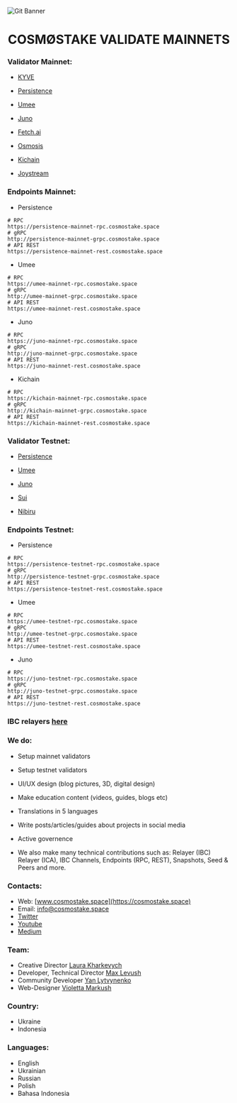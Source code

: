 ![Git Banner](https://user-images.githubusercontent.com/123416278/224935686-e174f738-e014-472a-a2b7-98fb6d7629fd.png)


## <h1 align="center"> COSMØSTAKE VALIDATE MAINNETS </a> 


### Validator Mainnet:

- [KYVE](https://www.mintscan.io/kyve/validators/kyvevaloper1rauqk7v8lyg4xc8l0scp85lf9rrpr46zmjn47u)

- [Persistence](https://www.mintscan.io/persistence/validators/persistencevaloper1qz6xsskhyyd6mrqns2e3empull7el0gqp5dkru)

- [Umee](https://www.mintscan.io/umee/validators/umeevaloper14w25sj0y6r8xfvh4jpek4qtqqwpx9flwnhsu90)

- [Juno](https://www.mintscan.io/juno/validators/junovaloper1fsa7hy2qgq8xnfpnendmch3v8035529g3cwcms)

- [Fetch.ai](https://www.mintscan.io/fetchai/validators/fetchvaloper1upsnujmqcceexscnpyk85dvpdjy8w45h7p5ca8)

- [Osmosis](https://www.mintscan.io/osmosis/validators/osmovaloper183psjr4y05kwtpfew073q6hm84xdhp9tcn8ne7)

- [Kichain](https://www.mintscan.io/ki-chain/validators/kivaloper1tws9ll7fmkj3tv84tamczx2llv57hrlr7vu06f)

- [Joystream](https://polkadot.js.org/apps/?rpc=wss%3A%2F%2Frpc.joystream.org%3A9944#/staking)

### Endpoints Mainnet:

- Persistence
```console
# RPC
https://persistence-mainnet-rpc.cosmostake.space
# gRPC
http://persistence-mainnet-grpc.cosmostake.space 
# API REST
https://persistence-mainnet-rest.cosmostake.space 
```

- Umee
```console
# RPC
https://umee-mainnet-rpc.cosmostake.space
# gRPC
http://umee-mainnet-grpc.cosmostake.space
# API REST
https://umee-mainnet-rest.cosmostake.space
```

- Juno
```console
# RPC
https://juno-mainnet-rpc.cosmostake.space
# gRPC
http://juno-mainnet-grpc.cosmostake.space
# API REST
https://juno-mainnet-rest.cosmostake.space
```

- Kichain
```console
# RPC
https://kichain-mainnet-rpc.cosmostake.space
# gRPC
http://kichain-mainnet-grpc.cosmostake.space
# API REST
https://kichain-mainnet-rest.cosmostake.space
```

### Validator Testnet:

- [Persistence](https://testnet.mintscan.io/persistence-testnet/validators/persistencevaloper16af2kgt0q2v9ks38pe4chlxk7hjqqykzy4q9gv)

- [Umee](https://explorer.network.umee.cc/Canon-4/staking/umeevaloper1765sj3nv93p7cs97wjzzzf3f36p9eenel768st)

- [Juno](https://testnet.mintscan.io/juno-testnet/validators/junovaloper12mclkvsuu5v5lxkrv3suzddc653elhgc5nahrf)

- [Sui](https://explorer.devnet.sui.io)

- [Nibiru](https://nibiru.explorers.guru/validator/nibivaloper1sep4dyhsefef2lwvv46l3enqz0rt8du453yc8u)

### Endpoints Testnet:

- Persistence
```console
# RPC
https://persistence-testnet-rpc.cosmostake.space
# gRPC
http://persistence-testnet-grpc.cosmostake.space 
# API REST
https://persistence-testnet-rest.cosmostake.space 
```

- Umee
```console
# RPC
https://umee-testnet-rpc.cosmostake.space
# gRPC
http://umee-testnet-grpc.cosmostake.space 
# API REST
https://umee-testnet-rest.cosmostake.space 
```

- Juno
```console
# RPC
https://juno-testnet-rpc.cosmostake.space
# gRPC
http://juno-testnet-grpc.cosmostake.space 
# API REST
https://juno-testnet-rest.cosmostake.space
```

### IBC relayers [here](https://github.com/cosmostake/ibc-relayers)
### We do:

- Setup mainnet validators
- Setup testnet validators
- UI/UX design (blog pictures, 3D, digital design)
- Make education content (videos, guides, blogs etc) 
- Translations in 5 languages
- Write posts/articles/guides about projects in social media
- Active governence  

- We also make many technical contributions such as: Relayer (IBC) Relayer (ICA), IBC Channels, Endpoints (RPC, REST), Snapshots, Seed & Peers and more.

### Contacts:

- Web: [www.cosmostake.space](https://cosmostake.space)
- Email: info@cosmostake.space
- [Twitter](https://twitter.com/COSM0STAKE)
- [Youtube](https://www.youtube.com/channel/UC5VKIMlsGmlBgQESGPfYmEQ)
- [Medium](https://medium.com/@cosmostake)

### Team:

- Creative Director [Laura Kharkevych](https://github.com/LauraKhar)
- Developer, Technical Director [Max Levush](https://github.com/maxlevush-COINSIDE)
- Community Developer [Yan Lytvynenko](https://github.com/ZAZIK3)
- Web-Designer [Violetta Markush](https://github.com/vilolaa)

### Country:

- Ukraine
- Indonesia

### Languages:

- English
- Ukrainian
- Russian
- Polish
- Bahasa Indonesia

